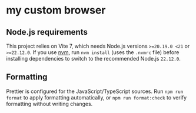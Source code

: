 # my custom browser

## Node.js requirements

This project relies on Vite 7, which needs Node.js versions `>=20.19.0 <21` or `>=22.12.0`. If you use [nvm](https://github.com/nvm-sh/nvm), run `nvm install` (uses the `.nvmrc` file) before installing dependencies to switch to the recommended Node.js `22.12.0`.

## Formatting

Prettier is configured for the JavaScript/TypeScript sources. Run `npm run format` to apply formatting automatically, or `npm run format:check` to verify formatting without writing changes.
